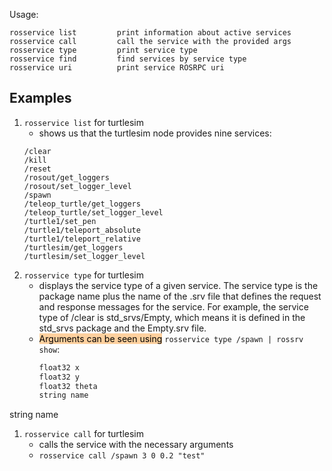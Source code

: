 Usage:
```
rosservice list         print information about active services
rosservice call         call the service with the provided args
rosservice type         print service type
rosservice find         find services by service type
rosservice uri          print service ROSRPC uri
```

## Examples
1. `rosservice list` for turtlesim
	- shows us that the turtlesim node provides nine services:
	```
	/clear
    /kill
    /reset
    /rosout/get_loggers
    /rosout/set_logger_level
    /spawn
    /teleop_turtle/get_loggers
    /teleop_turtle/set_logger_level
    /turtle1/set_pen
    /turtle1/teleport_absolute
    /turtle1/teleport_relative
    /turtlesim/get_loggers
    /turtlesim/set_logger_level
	```
2. `rosservice type` for turtlesim
	- displays the service type of a given service. The service type is the package name plus the name of the .srv file that defines the request and response messages for the service. For example, the service type of /clear is std_srvs/Empty, which means it is defined in the std_srvs package and the Empty.srv file.
	- <mark style="background: #FFB86CA6;">Arguments can be seen using</mark> `rosservice type /spawn | rossrv show`:
		```C
		float32 x
		float32 y
		float32 theta
		string name
		```
string name

1. `rosservice call` for turtlesim
	- calls the service with the necessary arguments
	- `rosservice call /spawn 3 0 0.2 "test"`